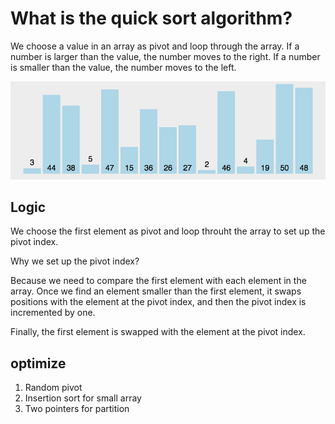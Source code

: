 # What is the quick sort algorithm?

We choose a value in an array as pivot and loop through the array. If a number is larger than the value, the number moves to the right. If a number is smaller than the value, the number moves to the left.

![alt text](Quick_Sort.gif)

## Logic

We choose the first element as pivot and loop throuht the array to set up the pivot index.

Why we set up the pivot index?

Because we need to compare the first element with each element in the array. Once we find an element smaller than the first element, it swaps positions with the element at the pivot index, and then the pivot index is incremented by one.

Finally, the first element is swapped with the element at the pivot index.

## optimize 

1. Random pivot
2. Insertion sort for small array
3. Two pointers for partition

